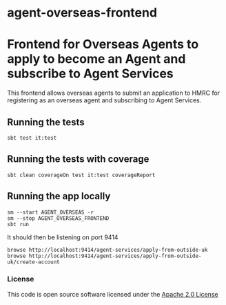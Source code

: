 
# agent-overseas-frontend

# Frontend for Overseas Agents to apply to become an Agent and subscribe to Agent Services

This frontend allows overseas agents to submit an application to HMRC for registering as an overseas agent and subscribing to Agent Services.

## Running the tests

    sbt test it:test

## Running the tests with coverage

    sbt clean coverageOn test it:test coverageReport

## Running the app locally

    sm --start AGENT_OVERSEAS -r
    sm --stop AGENT_OVERSEAS_FRONTEND
    sbt run

It should then be listening on port 9414

    browse http://localhost:9414/agent-services/apply-from-outside-uk
    browse http://localhost:9414/agent-services/apply-from-outside-uk/create-account
    
### License

This code is open source software licensed under the [Apache 2.0 License]("http://www.apache.org/licenses/LICENSE-2.0.html")